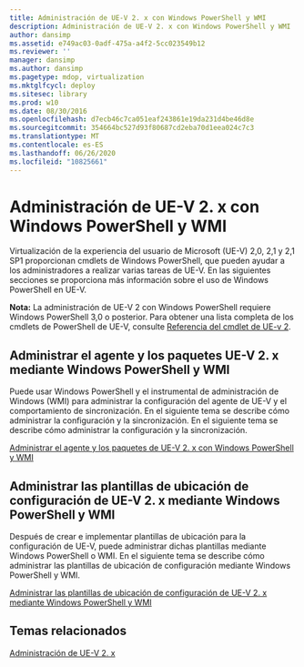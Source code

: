 ```yaml
---
title: Administración de UE-V 2. x con Windows PowerShell y WMI
description: Administración de UE-V 2. x con Windows PowerShell y WMI
author: dansimp
ms.assetid: e749ac03-0adf-475a-a4f2-5cc023549b12
ms.reviewer: ''
manager: dansimp
ms.author: dansimp
ms.pagetype: mdop, virtualization
ms.mktglfcycl: deploy
ms.sitesec: library
ms.prod: w10
ms.date: 08/30/2016
ms.openlocfilehash: d7ecb46c7ca051eaf243861e19da231d4be46d8e
ms.sourcegitcommit: 354664bc527d93f80687cd2eba70d1eea024c7c3
ms.translationtype: MT
ms.contentlocale: es-ES
ms.lasthandoff: 06/26/2020
ms.locfileid: "10825661"
---
```

# Administración de UE-V 2. x con Windows PowerShell y WMI


Virtualización de la experiencia del usuario de Microsoft (UE-V) 2,0, 2,1 y 2,1 SP1 proporcionan cmdlets de Windows PowerShell, que pueden ayudar a los administradores a realizar varias tareas de UE-V. En las siguientes secciones se proporciona más información sobre el uso de Windows PowerShell en UE-V.

**Nota:**  La administración de UE-V 2 con Windows PowerShell requiere Windows PowerShell 3,0 o posterior. Para obtener una lista completa de los cmdlets de PowerShell de UE-V, consulte [Referencia del cmdlet de UE-v 2](https://go.microsoft.com/fwlink/p/?LinkId=393495).

 

## Administrar el agente y los paquetes UE-V 2. x mediante Windows PowerShell y WMI


Puede usar Windows PowerShell y el instrumental de administración de Windows (WMI) para administrar la configuración del agente de UE-V y el comportamiento de sincronización. En el siguiente tema se describe cómo administrar la configuración y la sincronización. En el siguiente tema se describe cómo administrar la configuración y la sincronización.

[Administrar el agente y los paquetes de UE-V 2. x con Windows PowerShell y WMI](managing-the-ue-v-2x-agent-and-packages-with-windows-powershell-and-wmi-both-uevv2.md)

## Administrar las plantillas de ubicación de configuración de UE-V 2. x mediante Windows PowerShell y WMI


Después de crear e implementar plantillas de ubicación para la configuración de UE-V, puede administrar dichas plantillas mediante Windows PowerShell o WMI. En el siguiente tema se describe cómo administrar las plantillas de ubicación de configuración mediante Windows PowerShell y WMI.

[Administrar las plantillas de ubicación de configuración de UE-V 2. x mediante Windows PowerShell y WMI](managing-ue-v-2x-settings-location-templates-using-windows-powershell-and-wmi-both-uevv2.md)






## Temas relacionados


[Administración de UE-V 2. x](administering-ue-v-2x-new-uevv2.md)

 

 





